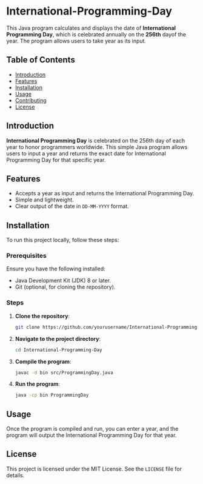 # International-Programming-Day

This Java program calculates and displays the date of **International Programming Day**, which is celebrated annually on the **256th** dayof the year. The program allows users to take year as its input.

## Table of Contents

- [Introduction](#introduction)
- [Features](#features)
- [Installation](#installation)
- [Usage](#usage)
- [Contributing](#contributing)
- [License](#license)

## Introduction

**International Programming Day** is celebrated on the 256th day of each year to honor programmers worldwide. This simple Java program allows users to input a year and returns the exact date for International Programming Day for that specific year.

## Features

- Accepts a year as input and returns the International Programming Day.
- Simple and lightweight.
- Clear output of the date in `DD-MM-YYYY` format.

## Installation

To run this project locally, follow these steps:

### Prerequisites

Ensure you have the following installed:

- Java Development Kit (JDK) 8 or later.
- Git (optional, for cloning the repository).

### Steps

1. **Clone the repository**:

   ```bash
   git clone https://github.com/yourusername/International-Programming-Day.git
   ```

2. **Navigate to the project directory**:

   ```bash
   cd International-Programming-Day
   ```

3. **Compile the program**:

   ```bash
   javac -d bin src/ProgrammingDay.java
   ```

4. **Run the program**:

   ```bash
   java -cp bin ProgrammingDay
   ```

## Usage

Once the program is compiled and run, you can enter a year, and the program will output the International Programming Day for that year.

## License

This project is licensed under the MIT License. See the `LICENSE` file for details.
